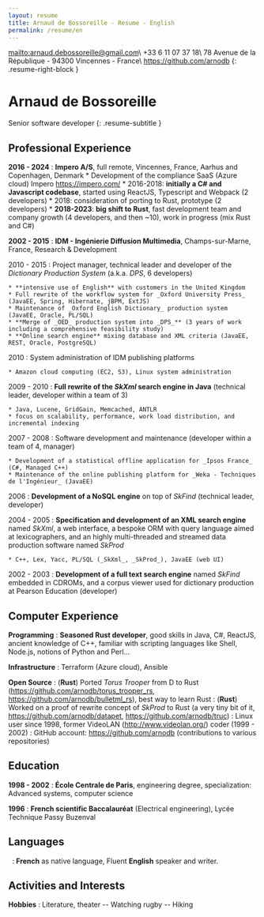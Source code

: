 ```yaml
---
layout: resume
title: Arnaud de Bossoreille - Resume - English
permalink: /resume/en
---
```


<mailto:arnaud.debossoreille@gmail.com>\\
+33 6 11 07 37 18\\
78 Avenue de la République - 94300 Vincennes - France\\
<https://github.com/arnodb>
{: .resume-right-block }

**Arnaud de Bossoreille**
=========================

Senior software developer
{: .resume-subtitle }

Professional Experience
-----------------------

**2016 - 2024**
:   **Impero A/S**, full remote, Vincennes, France, Aarhus and Copenhagen, Denmark
    * Development of the compliance SaaS (Azure cloud) Impero <https://impero.com/>
    * 2016-2018: **initially a C# and Javascript codebase**, started using ReactJS, Typescript and Webpack (2 developers)
    * 2018: consideration of porting to Rust, prototype (2 developers)
    * **2018-2023**: **big shift to Rust**, fast development team and company growth (4 developers, and then ~10), work in progress (mix Rust and C#)

**2002 - 2015**
:   **IDM - Ingénierie Diffusion Multimedia**, Champs-sur-Marne, France, Research & Development

2010 - 2015
:   Project manager, technical leader and developer of the _Dictionary Production System_ (a.k.a. _DPS_, 6 developers)

    * **intensive use of English** with customers in the United Kingdom
    * Full rewrite of the workflow system for _Oxford University Press_ (JavaEE, Spring, Hibernate, jBPM, ExtJS)
    * Maintenance of _Oxford English Dictionary_ production system (JavaEE, Oracle, PL/SQL)
    * **Merge of _OED_ production system into _DPS_** (3 years of work including a comprehensive feasibility study)
    * **Online search engine** mixing database and XML criteria (JavaEE, REST, Oracle, PostgreSQL)

2010
:   System administration of IDM publishing platforms

    * Amazon cloud computing (EC2, S3), Linux system administration

2009 - 2010
:   **Full rewrite of the _SkXml_ search engine in Java** (technical leader, developer within a team of 3)

    * Java, Lucene, GridGain, Memcached, ANTLR
    * focus on scalability, performance, work load distribution, and incremental indexing

2007 - 2008
:   Software development and maintenance (developer within a team of 4, manager)

    * Development of a statistical offline application for _Ipsos France_ (C#, Managed C++)
    * Maintenance of the online publishing platform for _Weka - Techniques de l'Ingénieur_ (JavaEE)

2006
:   **Development of a NoSQL engine** on top of _SkFind_ (technical leader, developer)

2004 - 2005
:   **Specification and development of an XML search engine** named _SkXml_, a web interface, a bespoke ORM with query language aimed at lexicographers, and an highly multi-threaded and streamed data production software named _SkProd_

    * C++, Lex, Yacc, PL/SQL (_SkXml_, _SkProd_), JavaEE (web UI)

2002 - 2003
:   **Development of a full text search engine** named _SkFind_ embedded in CDROMs, and a corpus viewer used for dictionary production at Pearson Education (developer)

Computer Experience
-------------------

**Programming**
:   **Seasoned Rust developer**, good skills in Java, C#, ReactJS, ancient knowledge of C++, familiar with scripting languages like Shell, Node.js, notions of Python and Perl...

**Infrastructure**
: Terraform (Azure cloud), Ansible

**Open Source**
:   (**Rust**) Ported _Torus Trooper_ from D to Rust (<https://github.com/arnodb/torus_trooper_rs>, <https://github.com/arnodb/bulletml_rs>), best way to learn Rust
:   (**Rust**) Worked on a proof of rewrite concept of _SkProd_ to Rust (a very tiny bit of it, <https://github.com/arnodb/datapet>, <https://github.com/arnodb/truc>)
:   Linux user since 1998, former VideoLAN (<http://www.videolan.org/>) coder (1999 - 2002)
:   GitHub account: <https://github.com/arnodb> (contributions to various repositories)


Education
---------

**1998 - 2002**
: **École Centrale de Paris**, engineering degree, specialization: Advanced systems, computer science

**1996**
:   **French scientific Baccalauréat** (Electrical engineering), Lycée Technique Passy Buzenval

Languages
---------

&nbsp;
:   **French** as native language, Fluent **English** speaker and writer.

Activities and Interests
------------------------

**Hobbies**
: Literature, theater -- Watching rugby -- Hiking

